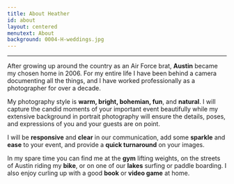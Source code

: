 ```yaml
---
title: About Heather
id: about
layout: centered
menutext: About
background: 0004-H-weddings.jpg
---
```


------


After growing up around the country as an Air Force brat, **Austin** became my chosen home in 2006. For my entire life I have been behind a camera documenting all the things, and I have worked professionally as a photographer for over a decade. 

My photography style is **warm, bright, bohemian, fun**, and **natural**. I will capture the candid moments of your important event beautifully while my extensive background in portrait photography will ensure the details, poses, and expressions of you and your guests are on point.

I will be **responsive** and **clear** in our communication, add some **sparkle** and **ease** to your event, and provide a **quick turnaround** on your images.

In my spare time you can find me at the **gym** lifting weights, on the streets of Austin riding my **bike**, or on one of our **lakes** surfing or paddle boarding. I also enjoy curling up with a good **book** or **video game** at home.
